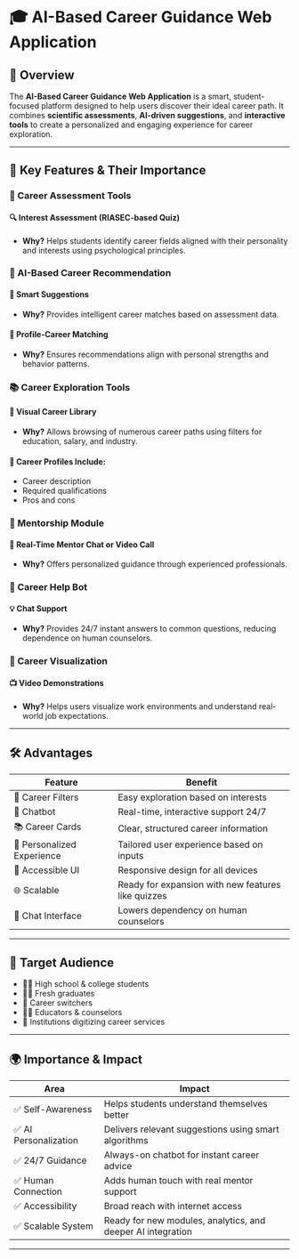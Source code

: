 # 🎓 AI-Based Career Guidance Web Application

## 🌟 Overview
The **AI-Based Career Guidance Web Application** is a smart, student-focused platform designed to help users discover their ideal career path. It combines **scientific assessments**, **AI-driven suggestions**, and **interactive tools** to create a personalized and engaging experience for career exploration.

---

## 🚀 Key Features & Their Importance

### 🧠 Career Assessment Tools

#### 🔍 Interest Assessment (RIASEC-based Quiz)
- **Why?** Helps students identify career fields aligned with their personality and interests using psychological principles.

### 🤖 AI-Based Career Recommendation

#### 🎯 Smart Suggestions
- **Why?** Provides intelligent career matches based on assessment data.

#### 🧬 Profile-Career Matching
- **Why?** Ensures recommendations align with personal strengths and behavior patterns.

### 📚 Career Exploration Tools

#### 🧭 Visual Career Library
- **Why?** Allows browsing of numerous career paths using filters for education, salary, and industry.

#### 📌 Career Profiles Include:
- Career description
- Required qualifications
- Pros and cons

### 💬 Mentorship Module

#### 🤝 Real-Time Mentor Chat or Video Call
- **Why?** Offers personalized guidance through experienced professionals.

### 🤖 Career Help Bot 

#### 💡 Chat Support
- **Why?** Provides 24/7 instant answers to common questions, reducing dependence on human counselors.

### 🎥 Career Visualization

#### 📺 Video Demonstrations
- **Why?** Helps users visualize work environments and understand real-world job expectations.

---

## 🛠️ Advantages

| Feature                  | Benefit                                               |
|-------------------------|--------------------------------------------------------|
| 🎯 Career Filters        | Easy exploration based on interests                   |
| 🤖  Chatbot              | Real-time, interactive support 24/7                   |
| 📚 Career Cards          | Clear, structured career information                  |
| 🧭 Personalized Experience | Tailored user experience based on inputs             |
| 🔄 Accessible UI         | Responsive design for all devices                     |
| 🌐 Scalable              | Ready for expansion with new features like quizzes    |
| 💬 Chat Interface        | Lowers dependency on human counselors                 |

---

## 🎯 Target Audience
- 🧑‍🎓 High school & college students
- 🧑‍💼 Fresh graduates
- 🔄 Career switchers
- 👩‍🏫 Educators & counselors
- 🏫 Institutions digitizing career services

---

## 🌍 Importance & Impact

| Area                  | Impact                                                              |
|-----------------------|---------------------------------------------------------------------|
| ✅ Self-Awareness      | Helps students understand themselves better                         |
| ✅ AI Personalization  | Delivers relevant suggestions using smart algorithms                 |
| ✅ 24/7 Guidance       | Always-on chatbot for instant career advice                         |
| ✅ Human Connection    | Adds human touch with real mentor support                           |
| ✅ Accessibility       | Broad reach with internet access                                     |
| ✅ Scalable System     | Ready for new modules, analytics, and deeper AI integration         |

---


